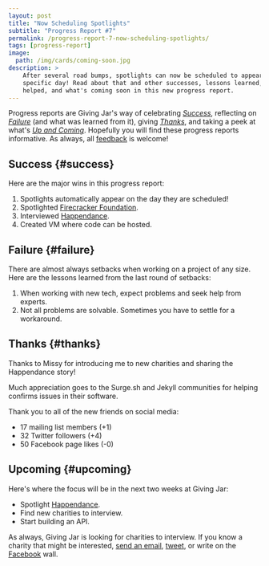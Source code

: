 ```yaml
---
layout: post
title: "Now Scheduling Spotlights"
subtitle: "Progress Report #7"
permalink: /progress-report-7-now-scheduling-spotlights/
tags: [progress-report]
image:
  path: /img/cards/coming-soon.jpg
description: >
    After several road bumps, spotlights can now be scheduled to appear on a
    specific day! Read about that and other successes, lessons learned, who
    helped, and what's coming soon in this new progress report.
---
```


Progress reports are Giving Jar's way of celebrating *[Success][1]*, reflecting on *[Failure][2]* (and what was learned from it), giving *[Thanks][3]*, and taking a peek at what's *[Up and Coming][4]*. Hopefully you will find these progress reports informative. As always, all [feedback][5] is welcome!

## Success {#success}

Here are the major wins in this progress report:

1. Spotlights automatically appear on the day they are scheduled!
2. Spotlighted [Firecracker Foundation][8].
3. Interviewed [Happendance][9].
4. Created VM where code can be hosted.

## Failure {#failure}

There are almost always setbacks when working on a project of any size. Here are the lessons learned from the last round of setbacks:

1. When working with new tech, expect problems and seek help from experts.
2. Not all problems are solvable. Sometimes you have to settle for a workaround.

## Thanks {#thanks}

Thanks to Missy for introducing me to new charities and sharing the Happendance story!

Much appreciation goes to the Surge.sh and Jekyll communities for helping confirms issues in their software.

Thank you to all of the new friends on social media:

* 17 mailing list members (+1)
* 32 Twitter followers (+4)
* 50 Facebook page likes (-0)

## Upcoming {#upcoming}

Here's where the focus will be in the next two weeks at Giving Jar:

* Spotlight [Happendance][9].
* Find new charities to interview.
* Start building an API.

As always, Giving Jar is looking for charities to interview. If you know a charity that might be interested, [send an email][5], [tweet][6], or write on the [Facebook][7] wall.



[1]: #success "Success Section"
[2]: #failure "Failure Section"
[3]: #thanks "Thanks Section"
[4]: #upcoming "Upcoming Section"
[5]: mailto:hello@givingjar.org "Email Giving Jar"
[6]: https://twitter.com/givingjar "Giving Jar on Twitter"
[7]: https://www.facebook.com/givingjarorg "Giving Jar on Facebook"
[8]: http://blog.givingjar.org/charity-spotlight-firecracker-foundation/ "Firecracker Foundation Spotlight"
[9]: http://happendance.org/ "Happendance Homepage"
